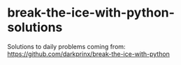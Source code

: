 # break-the-ice-with-python-solutions
Solutions to daily problems coming from: https://github.com/darkprinx/break-the-ice-with-python
